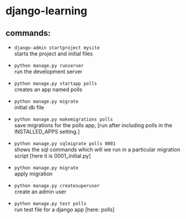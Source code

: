 # django-learning

## commands:
* `django-admin startproject mysite`  
starts the project and initial files  

* `python manage.py runserver`  
    run the development server  

* `python manage.py startapp polls`  
creates an app named polls  

* `python manage.py migrate`  
    initial db file

* `python manage.py makemigrations polls`  
save migrations for the polls app, [run after including polls in the INSTALLED_APPS setting.]  

* `python manage.py sqlmigrate polls 0001`  
shows the sql commands which will we run in a particular migration script [here it is 0001_initial.py]

* `python manage.py migrate`  
apply migration  

* `python manage.py createsuperuser`  
create an admin user  

* `python manage.py test polls`  
run test file for a django app [here: polls]